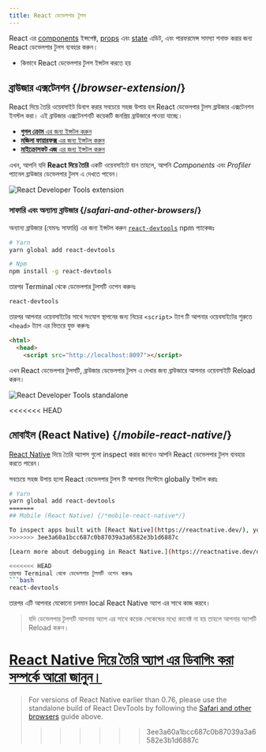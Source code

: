 ```yaml
---
title: React ডেভেলপার টুলস
---
```


<Intro>

 React এর [components](/learn/your-first-component) ইন্সপেক্ট, [props](/learn/passing-props-to-a-component) এবং [state](/learn/state-a-components-memory) এডিট, এবং পারফরমেন্স সমস্যা শনাক্ত করার জন্য React ডেভেলপার টুলস ব্যবহার করুন।

</Intro>

<YouWillLearn>

* কিভাবে React ডেভেলপার টুলস ইন্সটল করতে হয়

</YouWillLearn>

## ব্রাউজার এক্সটেনশন {/*browser-extension*/}

React দিয়ে তৈরি ওয়েবসাইট ডিবাগ করার সবচেয়ে সহজ উপায় হল React ডেভেলপার টুলস ব্রাউজার এক্সটেনশন ইনস্টল করা। এই ব্রাউজার এক্সটেনশনটি কয়েকটি জনপ্রিয় ব্রাউজারে পাওয়া যাচ্ছে।

* [**গুগল ক্রোম** এর জন্য ইন্সটল করুন](https://chrome.google.com/webstore/detail/react-developer-tools/fmkadmapgofadopljbjfkapdkoienihi?hl=en)
* [**মজিলা ফায়ারফক্স** এর জন্য ইন্সটল করুন](https://addons.mozilla.org/en-US/firefox/addon/react-devtools/)
* [**মাইক্রোসফট এজ** এর জন্য ইন্সটল করুন](https://microsoftedge.microsoft.com/addons/detail/react-developer-tools/gpphkfbcpidddadnkolkpfckpihlkkil)

এখন, আপনি যদি **React দিয়ে তৈরি** একটি ওয়েবসাইটে যান তাহলে, আপনি _Components_ এবং _Profiler_ প্যানেল ব্রাউজার ডেভেলপার টুলস এ দেখতে পাবেন।

![React Developer Tools extension](/images/docs/react-devtools-extension.png)

### সাফারি এবং অন্যান্য ব্রাউজার {/*safari-and-other-browsers*/}
অন্যান্য ব্রাউজার (যেমনঃ সাফারি) এর জন্য ইন্সটল করুন [`react-devtools`](https://www.npmjs.com/package/react-devtools) npm প্যাকেজঃ
```bash
# Yarn
yarn global add react-devtools

# Npm
npm install -g react-devtools
```

তারপর Terminal থেকে ডেভেলপার টুলসটি ওপেন করুনঃ
```bash
react-devtools
```

তারপর আপনার ওয়েবসাইটের সাথে সংযোগ স্থাপনের জন্য নিচের `<script>` ট্যাগ টি আপনার ওয়েবসাইটের শুরুতে `<head>` ট্যাগ এর ভিতরে যুক্ত করুনঃ
```html {3}
<html>
  <head>
    <script src="http://localhost:8097"></script>
```

এখন React ডেভেলপার টুলসটি, ব্রাউজার ডেভেলপার টুলস এ দেখার জন্য ব্রাউজারে আপনার ওয়েবসাইটি Reload করুন।

![React Developer Tools standalone](/images/docs/react-devtools-standalone.png)

<<<<<<< HEAD
## মোবাইল (React Native) {/*mobile-react-native*/}
[React Native](https://reactnative.dev/) দিয়ে তৈরি অ্যাপস গুলো inspect করার জন্যেও আপনি React ডেভেলপার টুলস ব্যবহার করতে পারেন।

সবচেয়ে সহজ উপায় হলো React ডেভেলপার টুলস টি আপনার সিস্টেমে globally ইন্সটল করাঃ
```bash
# Yarn
yarn global add react-devtools
=======
## Mobile (React Native) {/*mobile-react-native*/}

To inspect apps built with [React Native](https://reactnative.dev/), you can use [React Native DevTools](https://reactnative.dev/docs/react-native-devtools), the built-in debugger that deeply integrates React Developer Tools. All features work identically to the browser extension, including native element highlighting and selection.
>>>>>>> 3ee3a60a1bcc687c0b87039a3a6582e3b1d6887c

[Learn more about debugging in React Native.](https://reactnative.dev/docs/debugging)

<<<<<<< HEAD
তারপর Terminal থেকে ডেভেলপার টুলসটি ওপেন করুনঃ 
```bash
react-devtools
```

তারপর এটি আপনার যেকোনো চলমান local React Native অ্যাপ এর সাথে কাজ করবে। 

> যদি ডেভেলপার টুলসটি আপনার অ্যাপ এর সাথে কয়েক সেকেন্ডের মধ্যে কানেক্ট না হয় তাহলে আপনার অ্যাপটি Reload করুন।

[React Native দিয়ে তৈরি অ্যাপ এর ডিবাগিং করা সম্পর্কে আরো জানুন।](https://reactnative.dev/docs/debugging)
=======
> For versions of React Native earlier than 0.76, please use the standalone build of React DevTools by following the [Safari and other browsers](#safari-and-other-browsers) guide above.
>>>>>>> 3ee3a60a1bcc687c0b87039a3a6582e3b1d6887c

